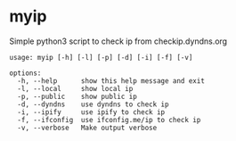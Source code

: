 # myip #

Simple python3 script to check ip from checkip.dyndns.org


    usage: myip [-h] [-l] [-p] [-d] [-i] [-f] [-v]

    options:
      -h, --help      show this help message and exit
      -l, --local     show local ip
      -p, --public    show public ip
      -d, --dyndns    use dyndns to check ip
      -i, --ipify     use ipify to check ip
      -f, --ifconfig  use ifconfig.me/ip to check ip
      -v, --verbose   Make output verbose
